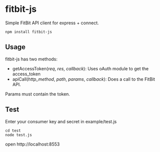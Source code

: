 # fitbit-js

Simple FitBit API client for express + connect.

    npm install fitbit-js

## Usage

fitbit-js has two methods:

* getAccessToken(_req_, _res_, _callback_): Uses oAuth module to get the access_token
* apiCall(_http_method_, _path_, _params_, _callback_): Does a call to the FitBit API.

Params must contain the token.

## Test

Enter your consumer key and secret in example/test.js

    cd test
    node test.js

open http://localhost:8553
